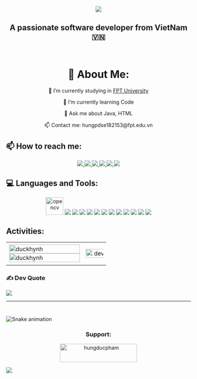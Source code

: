 <h1 align="center">
    <img src="https://readme-typing-svg.herokuapp.com?font=Fira+Code&weight=700&size=35&pause=1000&color=F74949&center=true&vCenter=true&width=500&lines=Hi+There+!+%F0%9F%91%8B;I'm+Duc+Hung+!" />
</h1>

<h2 align="center">A passionate software developer from VietNam 🇻🇳</h2>

<br/>

<div align="center">
  <h1>💫 About Me:</h1>
  <p>🔭 I’m currently studying in <a href="https://www.facebook.com/FPTU.HCM?locale=vi_VN">FPT University</a></p>
  <p>🌱 I’m currently learning Code</p>
  <p>💬 Ask me about Java, HTML</p>
  <p>📫 Contact me: hungpdse182153@fpt.edu.vn</p>
</div>


## 📫 How to reach me:
<p align="center">
  <a href="https://x.com/duchungpham_dev" target="_blank">
    <img src="https://img.icons8.com/fluency/48/twitterx--v1.png"/>
  </a>
  <a href="https://facebook.com/duchungpham.dev" alt="Facebook">
    <img src="https://img.icons8.com/fluent/48/000000/facebook-new.png" target="_blank" />
  </a> 
  <a href="https://github.com/duckhynh" alt="Github">
    <img src="https://img.icons8.com/fluent/48/000000/github.png"/>
  </a> 
  <a href="https://youtube.com/@duckhuynh4826" alt="Youtube channel" target="_blank" >
    <img src="https://img.icons8.com/fluent/48/000000/youtube-play.png"/>
  </a>
  <a href="https://tiktok.com/@nguyenhung.dev" alt="TikTok" target="_blank" >
    <img src="https://img.icons8.com/color/48/tiktok--v1.png"/>
  </a>
  <a href="mailto:phamduchung888888@gmail.com" alt="Email">
    <img src="https://img.icons8.com/fluent/48/000000/mailing.png"/>
  </a>
</p>


## 💻 Languages and Tools:
<p align="center">
  <img src="https://img.icons8.com/fluency/48/c-programming.png" alt="opencv" width="48" height="48"/> 
  <img src="https://img.icons8.com/fluency/48/c-plus-plus-logo.png"/>
  <img src="https://img.icons8.com/color/48/000000/mysql-logo.png"/>
  <img src="https://img.icons8.com/color/48/000000/microsoft-sql-server.png"/>
  <img src="https://img.icons8.com/3d-fluency/48/java.png"/>
  <img src="https://img.icons8.com/color/48/000000/git.png"/>
  <img src="https://img.icons8.com/color/48/apache-netbeans.png"/>
  <img src="https://img.icons8.com/color/48/000000/visual-studio-code-2019.png"/>
  <img src="https://img.icons8.com/color/48/null/visual-studio--v2.png"/>
  <img src="https://img.icons8.com/color/48/html-5--v2.png"/>
  <img src="https://img.icons8.com/color/48/css3.png"/>
  <img src="https://img.icons8.com/color/48/bootstrap--v2.png"/>
  <img src="https://img.icons8.com/color/48/visual-studio-code-2019.png"/>
</p>

## Activities:
<table style="width:100%;">
  <tr>
    <td>
       <img src="https://github-readme-stats.vercel.app/api/top-langs/?username=duckhynh&theme=midnight-purple&hide_border=true&include_all_commits=true&count_private=false&layout=compact" alt="duckhynh" width="100%"/>
       <img src="https://github-readme-stats.vercel.app/api?username=duckhynh&theme=midnight-purple&hide_border=true&include_all_commits=true&count_private=false" alt="duckhynh" width="100%"/>
    </td>
    <td>
      <p align="center"> 
        <img src="https://media4.giphy.com/media/v1.Y2lkPTc5MGI3NjExY3lrMHh4MWdtbHp6OXptZHUxM3VvejB5OWd1MnFnMW03d2F6anRqbSZlcD12MV9pbnRlcm5hbF9naWZfYnlfaWQmY3Q9Zw/3oKIPnAiaMCws8nOsE/giphy.webp" alt="dev" width="120%"/>
      </p>
    </td>
  </tr>
</table>


### ✍️ Dev Quote
![](https://quotes-github-readme.vercel.app/api?type=horizontal&theme=tokyonight)

---

<!-- Proudly created with GPRM ( https://gprm.itsvg.in ) -->

###

<br clear="both">

<img src="https://profile-readme-generator.com/assets/snake.svg" alt="Snake animation" />

###

<div align="center">
  <h3>Support:</h3>
  <a href="https://www.buymeacoffee.com/hungducpham">
    <img src="https://cdn.buymeacoffee.com/buttons/v2/default-yellow.png" height="50" width="210" alt="hungducpham" />
  </a>
</div>

[![](https://visitcount.itsvg.in/api?id=duckhynh&icon=10&color=13)](https://visitcount.itsvg.in)